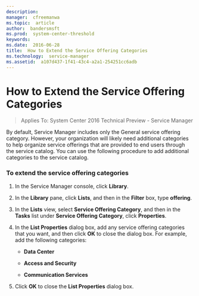 ```yaml
---
description:  
manager:  cfreemanwa
ms.topic:  article
author:  bandersmsft
ms.prod:  system-center-threshold
keywords:  
ms.date:  2016-06-28
title:  How to Extend the Service Offering Categories
ms.technology:  service-manager
ms.assetid:  a107d437-1f41-43c4-a2a1-254251cc6adb
---
```


# How to Extend the Service Offering Categories

>Applies To: System Center 2016 Technical Preview - Service Manager

By default, Service Manager includes only the General service offering category. However, your organization will likely need additional categories to help organize service offerings that are provided to end users through the service catalog. You can use the following procedure to add additional categories to the service catalog.

### To extend the service offering categories

1.  In the Service Manager console, click **Library**.

2.  In the **Library** pane, click **Lists**, and then in the **Filter** box, type **offering**.

3.  In the **Lists** view, select **Service Offering Category**, and then in the **Tasks** list under **Service Offering Category**, click **Properties**.

4.  In the **List Properties** dialog box, add any service offering categories that you want, and then click **OK** to close the dialog box. For example, add the following categories:

    -   **Data Center**

    -   **Access and Security**

    -   **Communication Services**

5.  Click **OK** to close the **List Properties** dialog box.




